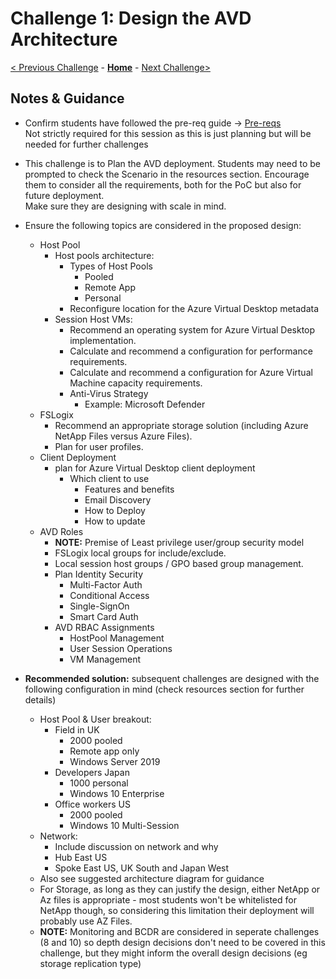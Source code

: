 # Challenge 1: Design the AVD Architecture

[< Previous Challenge](./00-Pre-Reqs.md) - **[Home](./README.md)** - [Next Challenge>](./02-Implement-Manage-Network.md)

## Notes & Guidance

- Confirm students have followed the pre-req guide -> [Pre-reqs](./00-Pre-Reqs.md)  
Not strictly required for this session as this is just planning but will be needed for further challenges
- This challenge is to Plan the AVD deployment.  Students may need to be prompted to check the Scenario in the resources section.  Encourage them to consider all the requirements, both for the PoC but also for future deployment.  
Make sure they are designing with scale in mind.
- Ensure the following topics are considered in the proposed design:
    - Host Pool
        - Host pools architecture:
            - Types of Host Pools
                - Pooled  
                - Remote App  
                - Personal  
            - Reconfigure location for the Azure Virtual Desktop metadata  
        - Session Host VMs:
            - Recommend an operating system for Azure Virtual Desktop implementation.
            - Calculate and recommend a configuration for performance requirements.
            - Calculate and recommend a configuration for Azure Virtual Machine capacity requirements.
            - Anti-Virus Strategy
                - Example: Microsoft Defender  
    -  FSLogix
        - Recommend an appropriate storage solution (including Azure NetApp Files versus Azure Files).
        - Plan for user profiles.
    - Client Deployment
        - plan for Azure Virtual Desktop client deployment
            - Which client to use
                - Features and benefits  
                - Email Discovery  
                - How to Deploy
                - How to update
    - AVD Roles
        - **NOTE:** Premise of Least privilege user/group security model  
        - FSLogix local groups for include/exclude.
        - Local session host groups / GPO based group management.
        - Plan Identity Security  
            - Multi-Factor Auth  
            - Conditional Access  
            - Single-SignOn  
            - Smart Card Auth
        - AVD RBAC Assignments  
            - HostPool Management  
            - User Session Operations  
            - VM Management  



- **Recommended solution:** subsequent challenges are designed with the following configuration in mind (check resources section for further details)
    - Host Pool & User breakout:
        - Field in UK
            - 2000 pooled
            - Remote app only
            - Windows Server 2019
        - Developers Japan  
            - 1000 personal  
            - Windows 10 Enterprise  
        - Office workers US
            - 2000 pooled  
            - Windows 10 Multi-Session
    - Network:
        - Include discussion on network and why  
        - Hub East US
        - Spoke East US, UK South and Japan West
    - Also see suggested architecture diagram for guidance
    - For Storage, as long as they can justify the design, either NetApp or Az files is appropriate - most students won't be whitelisted for NetApp though, so considering this limitation their deployment will probably use AZ Files.
    - **NOTE:** Monitoring and BCDR are considered in seperate challenges (8 and 10) so depth design decisions don't need to be covered in this challenge, but they might inform the overall design decisions (eg storage replication type)
